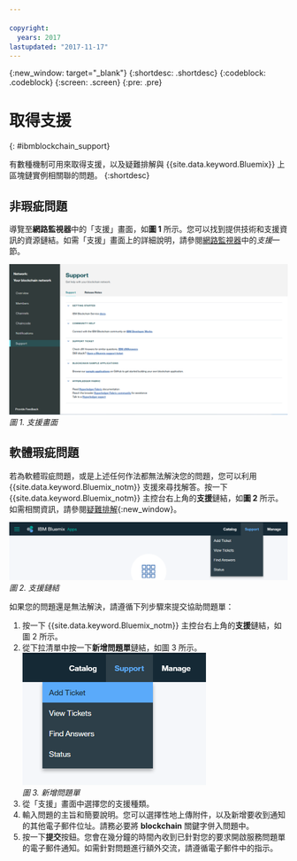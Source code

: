 ```yaml
---

copyright:
  years: 2017
lastupdated: "2017-11-17"
---
```


{:new_window: target="_blank"}
{:shortdesc: .shortdesc}
{:codeblock: .codeblock}
{:screen: .screen}
{:pre: .pre}


# 取得支援
{: #ibmblockchain_support}


有數種機制可用來取得支援，以及疑難排解與 {{site.data.keyword.Bluemix}} 上區塊鏈實例相關聯的問題。
{:shortdesc}


## 非瑕疵問題

導覽至**網路監視器**中的「支援」畫面，如**圖 1** 所示。您可以找到提供技術和支援資訊的資源鏈結。如需「支援」畫面上的詳細說明，請參閱[網路監視器](v10_dashboard.html)中的*支援*一節。

![](images/support.png "支援畫面")
*圖 1. 支援畫面*


## 軟體瑕疵問題

若為軟體瑕疵問題，或是上述任何作法都無法解決您的問題，您可以利用 {{site.data.keyword.Bluemix_notm}} 支援來尋找解答。按一下 {{site.data.keyword.Bluemix_notm}} 主控台右上角的**支援**鏈結，如**圖 2** 所示。如需相關資訊，請參閱[疑難排解](../../troubleshoot/troubleshoot.html){:new_window}。

![](images/bmx_support.png "支援鏈結")
*圖 2. 支援鏈結*

如果您的問題還是無法解決，請遵循下列步驟來提交協助問題單：

1. 按一下 {{site.data.keyword.Bluemix_notm}} 主控台右上角的**支援**鏈結，如圖 2 所示。
2. 從下拉清單中按一下**新增問題單**鏈結，如圖 3 所示。  
  ![](images/bmx_addticket.png "新增問題單")  
  *圖 3. 新增問題單*  
3. 從「支援」畫面中選擇您的支援種類。
4. 輸入問題的主旨和簡要說明。您可以選擇性地上傳附件，以及新增要收到通知的其他電子郵件位址。請務必要將 **blockchain** 關鍵字併入問題中。
5. 按一下**提交**按鈕。您會在幾分鐘的時間內收到已針對您的要求開啟服務問題單的電子郵件通知。如需針對問題進行額外交流，請遵循電子郵件中的指示。

